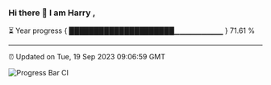 ### Hi there 👋 I am Harry , 

⏳ Year progress { █████████████████████▁▁▁▁▁▁▁▁▁ } 71.61 %

---

⏰ Updated on Tue, 19 Sep 2023 09:06:59 GMT

![Progress Bar CI](https://github.com/duykhang68/duykhang68/workflows/Progress%20Bar%20CI/badge.svg)
